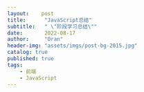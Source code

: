 ```yaml
---
layout:    post
title:      "JavaScript总结"
subtitle:   " \"阶段学习总结\""
date:       2022-08-17
author:     "Oran"
header-img: "assets/imgs/post-bg-2015.jpg"
catalog: true
published: true
tags:
    - 前端
    - JavaScript
---
```

